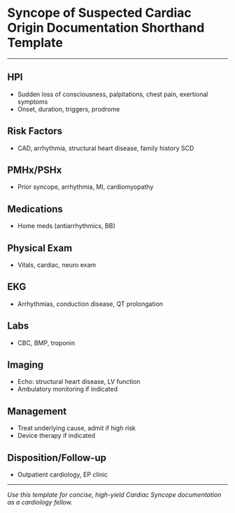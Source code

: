# Syncope of Suspected Cardiac Origin Documentation Shorthand Template

---

## HPI
- Sudden loss of consciousness, palpitations, chest pain, exertional symptoms
- Onset, duration, triggers, prodrome

## Risk Factors
- CAD, arrhythmia, structural heart disease, family history SCD

## PMHx/PSHx
- Prior syncope, arrhythmia, MI, cardiomyopathy

## Medications
- Home meds (antiarrhythmics, BB)

## Physical Exam
- Vitals, cardiac, neuro exam

## EKG
- Arrhythmias, conduction disease, QT prolongation

## Labs
- CBC, BMP, troponin

## Imaging
- Echo: structural heart disease, LV function
- Ambulatory monitoring if indicated

## Management
- Treat underlying cause, admit if high risk
- Device therapy if indicated

## Disposition/Follow-up
- Outpatient cardiology, EP clinic

---
*Use this template for concise, high-yield Cardiac Syncope documentation as a cardiology fellow.*
